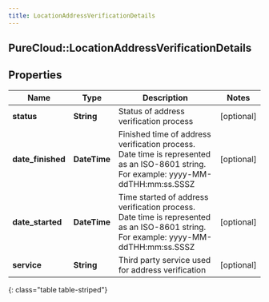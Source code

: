 ```yaml
---
title: LocationAddressVerificationDetails
---
```

## PureCloud::LocationAddressVerificationDetails

## Properties

|Name | Type | Description | Notes|
|------------ | ------------- | ------------- | -------------|
| **status** | **String** | Status of address verification process | [optional] |
| **date_finished** | **DateTime** | Finished time of address verification process. Date time is represented as an ISO-8601 string. For example: yyyy-MM-ddTHH:mm:ss.SSSZ | [optional] |
| **date_started** | **DateTime** | Time started of address verification process. Date time is represented as an ISO-8601 string. For example: yyyy-MM-ddTHH:mm:ss.SSSZ | [optional] |
| **service** | **String** | Third party service used for address verification | [optional] |
{: class="table table-striped"}



